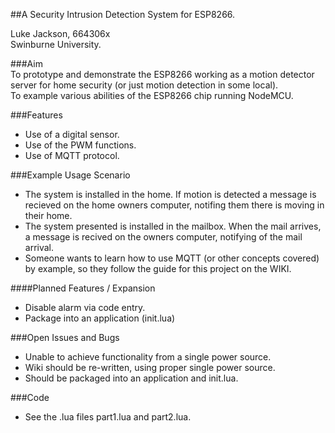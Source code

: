 ##A Security Intrusion Detection System for ESP8266.

Luke Jackson, 664306x  
Swinburne University.

###Aim  
To prototype and demonstrate the ESP8266 working as a motion detector server for home security (or just motion detection in some local).  
To example various abilities of the ESP8266 chip running NodeMCU.

###Features
- Use of a digital sensor.
- Use of the PWM functions.  
- Use of MQTT protocol.  

###Example Usage Scenario
- The system is installed in the home. If motion is detected a message is recieved on the home owners computer, notifing them there is moving in their home.
- The system presented is installed in the mailbox. When the mail arrives, a message is recived on the owners computer, notifying of the mail arrival.
- Someone wants to learn how to use MQTT (or other concepts covered) by example, so they follow the guide for this project on the WIKI.

####Planned Features / Expansion
- Disable alarm via code entry.  
- Package into an application (init.lua)  

###Open Issues and Bugs
- Unable to achieve functionality from a single power source.
- Wiki should be re-written, using proper single power source.
- Should be packaged into an application and init.lua.

###Code
- See the .lua files part1.lua and part2.lua.




